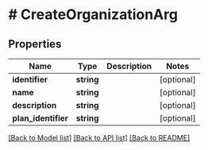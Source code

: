 # # CreateOrganizationArg

## Properties

Name | Type | Description | Notes
------------ | ------------- | ------------- | -------------
**identifier** | **string** |  | [optional]
**name** | **string** |  | [optional]
**description** | **string** |  | [optional]
**plan_identifier** | **string** |  | [optional]

[[Back to Model list]](../../README.md#models) [[Back to API list]](../../README.md#endpoints) [[Back to README]](../../README.md)

